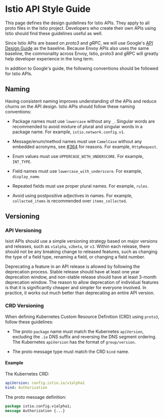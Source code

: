 # Istio API Style Guide

This page defines the design guidelines for Istio APIs. They apply to
all proto files in the Istio project. Developers who create their own
APIs using Istio should find these guidelines useful as well.

Since Istio APIs are based on _proto3_ and _gRPC_, we will use
Google's [API Design Guide](https://cloud.google.com/apis/design) as
the baseline. Because Envoy APIs also uses the same baseline, the
commonality across Envoy, Istio, proto3 and gRPC will greatly help
developer experience in the long term.

In addition to Google's guide, the following conventions should be
followed for Istio APIs.

## Naming

Having consistent naming improves understanding of the APIs and reduce
churns on the API design. Istio APIs should follow these naming
conventions:

* Package names must use `lowercase` without any `_`. Singular words
  are recommended to avoid mixture of plural and singular words in
  a package name. For example, `istio.network.config.v1`.

* Message/enum/method names must use `CamelCase` without any embedded
  acronyms, see [#364](https://github.com/istio/api/issues/364) for
  reasons. For example, `HttpRequest`.

* Enum values must use `UPPERCASE_WITH_UNDERSCORE`. For example,
  `INT_TYPE`.

* Field names must use `lowercase_with_underscore`. For example,
  `display_name`.

* Repeated fields must use proper plural names. For example,
  `rules`.

* Avoid using postpositive adjectives in names. For example,
  `collected_items` is recommended over `items_collected`.

## Versioning

### API Versioning

Isiot APIs should use a simple versioning strategy based on
major versions and releases, such as `v1alpha`, `v2beta`, or
`v3`. Within each release, there should not be any breaking
change to released features, such as changing the type of
a field type, renaming a field, or changing a field number.

Deprecating a feature in an API release is allowed by following
the deprecation process. Stable release should have at least
one year deprecation window, and non-stable release should have
at least 3-month deprecation window. The reason to allow
deprecation of individual features is that it is significantly
cheaper and simpler for everyone involved. In practice, it
works out much better than deprecating an entire API version.

### CRD Versioning

When defining Kubernetes Custom Resource Definition (CRD) using
`proto3`, follow these guidelines:

* The proto `package` name must match the Kubernetes `apiVersion`,
  excluding the `.io` DNS suffix and reversing the DNS segment
  ordering. The Kubernetes `apiVersion` has the format of
  `group/version`.

* The proto message type must match the CRD `kind` name.

#### Example

The Kubernetes CRD:

```yaml
apiVersion: config.istio.io/v1alpha1
kind: Authorization
```

The proto message definition:
```proto
package istio.config.v1alpha1;
message Authorization {...}
```
